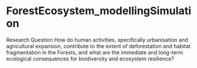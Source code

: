 # ForestEcosystem_modellingSimulation
Research Question How do human activities, specifically urbanisation and agricultural expansion, contribute to the extent of deforestation and habitat fragmentation in the Forests, and what are the immediate and long-term ecological consequences for biodiversity and ecosystem resilience?
